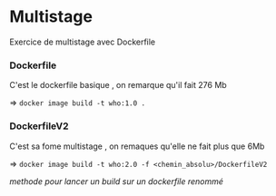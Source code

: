 # Multistage  

Exercice de multistage avec Dockerfile  

### Dockerfile  

C'est le dockerfile basique , on remarque qu'il fait 276 Mb  

=> ```docker image build -t who:1.0 .```  

### DockerfileV2  

C'est sa fome multistage , on remaques qu'elle ne fait plus que 6Mb  

=> ```docker image build -t who:2.0 -f <chemin_absolu>/DockerfileV2```  

_methode pour lancer un build sur un dockerfile renommé_